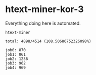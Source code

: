 # htext-miner-kor-3

Everything doing here is automated.

```
htext-miner

total: 4898/4514 (108.50686752326098%)

job0: 870
job1: 861
job2: 1236
job3: 962
job4: 969
```